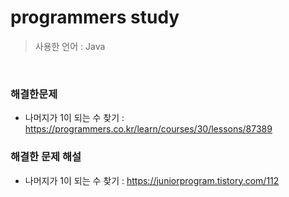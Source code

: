 # programmers study

>사용한 언어 : Java

<br> 

### 해결한문제
* 나머지가 1이 되는 수 찾기 : https://programmers.co.kr/learn/courses/30/lessons/87389

### 해결한 문제 해설
* 나머지가 1이 되는 수 찾기 : https://juniorprogram.tistory.com/112
